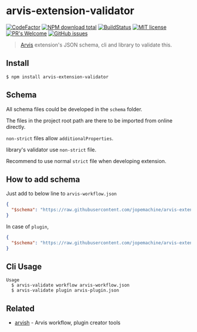 # arvis-extension-validator
[![CodeFactor](https://www.codefactor.io/repository/github/jopemachine/arvis-extension-validator/badge)](https://www.codefactor.io/repository/github/jopemachine/arvis-extension-validator)
[![NPM download total](https://img.shields.io/npm/dt/arvis-extension-validator)](http://badge.fury.io/js/arvis-extension-validator)
[![BuildStatus](https://api.travis-ci.com/jopemachine/arvis-extension-validator.svg)](https://www.npmjs.com/package/arvis-extension-validator)
[![MIT license](https://img.shields.io/badge/License-MIT-blue.svg)](https://lbesson.mit-license.org/)
[![PR's Welcome](https://img.shields.io/badge/PRs-welcome-brightgreen.svg?style=flat)](http://makeapullrequest.com)
[![GitHub issues](https://img.shields.io/github/issues/jopemachine/arvis-extension-validator.svg)](https://GitHub.com/jopemachine/arvis-extension-validator/issues/)

> [Arvis](https://github.com/jopemachine/arvis) extension's JSON schema, cli and library to validate this.

## Install

```
$ npm install arvis-extension-validator
```

## Schema

All schema files could be developed in the `schema` folder.

The files in the project root path are there to be imported from online directly.

`non-strict` files allow `additionalProperties`.

library's validator use `non-strict` file.

Recommend to use normal `strict` file when developing extension.

## How to add schema

Just add to below line to `arvis-workflow.json`

```json
{
  "$schema": "https://raw.githubusercontent.com/jopemachine/arvis-extension-validator/master/workflow-schema.json"
}
```

In case of `plugin`,

```json
{
  "$schema": "https://raw.githubusercontent.com/jopemachine/arvis-extension-validator/master/plugin-schema.json"
}
```

## Cli Usage

```
Usage
  $ arvis-validate workflow arvis-workflow.json
  $ arvis-validate plugin arvis-plugin.json
```

## Related

- [arvish](https://github.com/jopemachine/arvish) - Arvis workflow, plugin creator tools
